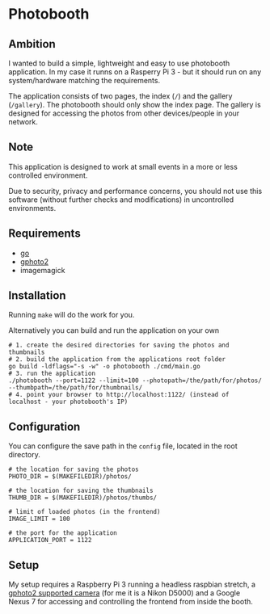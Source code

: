 # Photobooth

## Ambition
I wanted to build a simple, lightweight and easy to use photobooth application.
In my case it runns on a Rasperry Pi 3 - but it should run on any system/hardware matching the requirements.

The application consists of two pages, the index (`/`) and the gallery (`/gallery`).
The photobooth should only show the index page.
The gallery is designed for accessing the photos from other devices/people in your network.

## Note
This application is designed to work at small events in a more or less controlled environment.

Due to security, privacy and performance concerns, you should not use this software (without further checks and modifications) in uncontrolled environments.

## Requirements
- [go](https://golang.org/)
- [gphoto2](http://gphoto.org/)
- imagemagick

## Installation
Running `make` will do the work for you.

Alternatively you can build and run the application on your own
```
# 1. create the desired directories for saving the photos and thumbnails
# 2. build the application from the applications root folder
go build -ldflags="-s -w" -o photobooth ./cmd/main.go
# 3. run the application
./photobooth --port=1122 --limit=100 --photopath=/the/path/for/photos/ --thumbpath=/the/path/for/thumbnails/
# 4. point your browser to http://localhost:1122/ (instead of localhost - your photobooth's IP)
```

## Configuration
You can configure the save path in the `config` file, located in the root directory.
```
# the location for saving the photos
PHOTO_DIR = $(MAKEFILEDIR)/photos/

# the location for saving the thumbnails
THUMB_DIR = $(MAKEFILEDIR)/photos/thumbs/

# limit of loaded photos (in the frontend)
IMAGE_LIMIT = 100

# the port for the application
APPLICATION_PORT = 1122
```

## Setup
My setup requires a Raspberry Pi 3 running a headless raspbian stretch, a [gphoto2 supported camera](http://gphoto.org/doc/remote/) (for me it is a Nikon D5000) and a Google Nexus 7 for accessing and controlling the frontend from inside the booth.